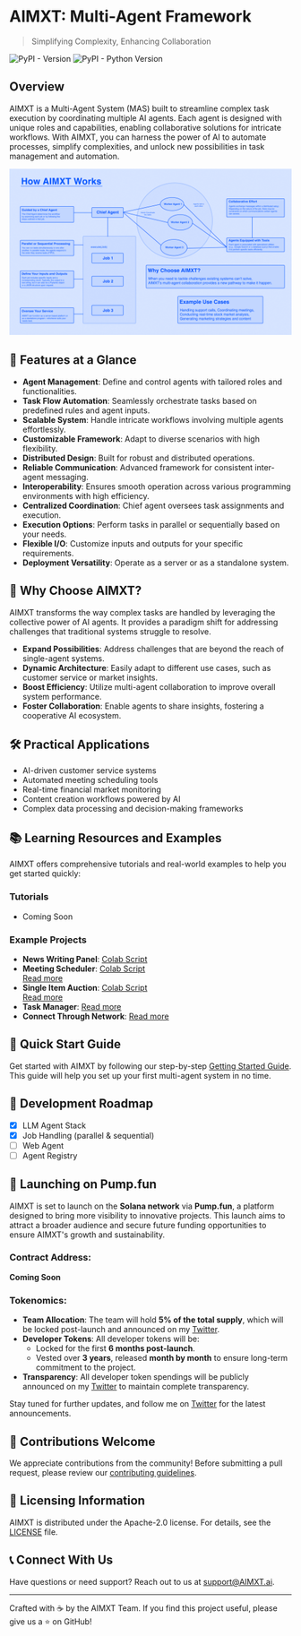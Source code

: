 # AIMXT: Multi-Agent Framework

> Simplifying Complexity, Enhancing Collaboration

![PyPI - Version](https://img.shields.io/badge/pypi-v0.16.22-orange) ![PyPI - Python Version](https://img.shields.io/badge/python-3.12-blue)

## Overview

AIMXT is a Multi-Agent System (MAS) built to streamline complex task execution by coordinating multiple AI agents. Each agent is designed with unique roles and capabilities, enabling collaborative solutions for intricate workflows. With AIMXT, you can harness the power of AI to automate processes, simplify complexities, and unlock new possibilities in task management and automation.

![AIMXT Architecture](https://github.com/patsydoespython/aimxt-public/blob/main/contents/images/img.png?raw=true)

## 🚀 Features at a Glance

- **Agent Management**: Define and control agents with tailored roles and functionalities.
- **Task Flow Automation**: Seamlessly orchestrate tasks based on predefined rules and agent inputs.
- **Scalable System**: Handle intricate workflows involving multiple agents effortlessly.
- **Customizable Framework**: Adapt to diverse scenarios with high flexibility.
- **Distributed Design**: Built for robust and distributed operations.
- **Reliable Communication**: Advanced framework for consistent inter-agent messaging.
- **Interoperability**: Ensures smooth operation across various programming environments with high efficiency.
- **Centralized Coordination**: Chief agent oversees task assignments and execution.
- **Execution Options**: Perform tasks in parallel or sequentially based on your needs.
- **Flexible I/O**: Customize inputs and outputs for your specific requirements.
- **Deployment Versatility**: Operate as a server or as a standalone system.

## 🌟 Why Choose AIMXT?

AIMXT transforms the way complex tasks are handled by leveraging the collective power of AI agents. It provides a paradigm shift for addressing challenges that traditional systems struggle to resolve.

- **Expand Possibilities**: Address challenges that are beyond the reach of single-agent systems.
- **Dynamic Architecture**: Easily adapt to different use cases, such as customer service or market insights.
- **Boost Efficiency**: Utilize multi-agent collaboration to improve overall system performance.
- **Foster Collaboration**: Enable agents to share insights, fostering a cooperative AI ecosystem.

## 🛠️ Practical Applications

- AI-driven customer service systems
- Automated meeting scheduling tools
- Real-time financial market monitoring
- Content creation workflows powered by AI
- Complex data processing and decision-making frameworks

## 📚 Learning Resources and Examples

AIMXT offers comprehensive tutorials and real-world examples to help you get started quickly:

### Tutorials

- Coming Soon

### Example Projects

- **News Writing Panel**: [Colab Script](https://pastebin.com/gJv7utkX)
- **Meeting Scheduler**: [Colab Script](https://pastebin.com/GersTxYD)  
  [Read more](https://github.com/patsydoespython/aimxt-public/blob/master/docs/examples/meeting-sechdular.md)
- **Single Item Auction**: [Colab Script](https://pastebin.com/ycrAN0T1)  
  [Read more](https://github.com/patsydoespython/aimxt-public/blob/master/docs/examples/single-item-auction.md)
- **Task Manager**: [Read more](https://github.com/patsydoespython/aimxt-public/blob/master/docs/examples/task-manager.md)
- **Connect Through Network**: [Read more](https://github.com/patsydoespython/aimxt-public/blob/master/docs/examples/connect-through-network.md)

## 🚦 Quick Start Guide

Get started with AIMXT by following our step-by-step [Getting Started Guide](./docs/GettingStart.md). This guide will help you set up your first multi-agent system in no time.

## 🚧 Development Roadmap

- [X] LLM Agent Stack
- [X] Job Handling (parallel & sequential)
- [ ] Web Agent
- [ ] Agent Registry

## 🚀 Launching on Pump.fun

AIMXT is set to launch on the **Solana network** via **Pump.fun**, a platform designed to bring more visibility to innovative projects. This launch aims to attract a broader audience and secure future funding opportunities to ensure AIMXT's growth and sustainability.  

### Contract Address:
**Coming Soon**

### Tokenomics:
- **Team Allocation**: The team will hold **5% of the total supply**, which will be locked post-launch and announced on my [Twitter](https://x.com/patsypython).  
- **Developer Tokens**: All developer tokens will be:
  - Locked for the first **6 months post-launch**.
  - Vested over **3 years**, released **month by month** to ensure long-term commitment to the project.  
- **Transparency**: All developer token spendings will be publicly announced on my [Twitter](https://x.com/patsypython) to maintain complete transparency.

Stay tuned for further updates, and follow me on [Twitter](https://x.com/patsypython) for the latest announcements.


## 🤝 Contributions Welcome

We appreciate contributions from the community! Before submitting a pull request, please review our [contributing guidelines](CONTRIBUTING.md).

## 📄 Licensing Information

AIMXT is distributed under the Apache-2.0 license. For details, see the [LICENSE](LICENSE) file.

## 📞 Connect With Us

Have questions or need support? Reach out to us at [support@AIMXT.ai](mailto:support@AIMXT.ai).

---

Crafted with ☕ by the AIMXT Team. If you find this project useful, please give us a ⭐ on GitHub!
